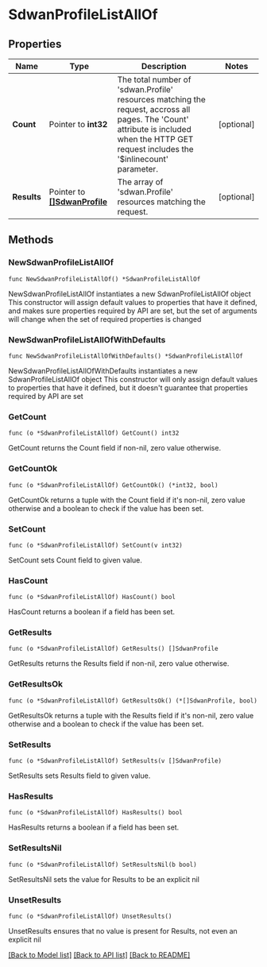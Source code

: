 # SdwanProfileListAllOf

## Properties

Name | Type | Description | Notes
------------ | ------------- | ------------- | -------------
**Count** | Pointer to **int32** | The total number of &#39;sdwan.Profile&#39; resources matching the request, accross all pages. The &#39;Count&#39; attribute is included when the HTTP GET request includes the &#39;$inlinecount&#39; parameter. | [optional] 
**Results** | Pointer to [**[]SdwanProfile**](SdwanProfile.md) | The array of &#39;sdwan.Profile&#39; resources matching the request. | [optional] 

## Methods

### NewSdwanProfileListAllOf

`func NewSdwanProfileListAllOf() *SdwanProfileListAllOf`

NewSdwanProfileListAllOf instantiates a new SdwanProfileListAllOf object
This constructor will assign default values to properties that have it defined,
and makes sure properties required by API are set, but the set of arguments
will change when the set of required properties is changed

### NewSdwanProfileListAllOfWithDefaults

`func NewSdwanProfileListAllOfWithDefaults() *SdwanProfileListAllOf`

NewSdwanProfileListAllOfWithDefaults instantiates a new SdwanProfileListAllOf object
This constructor will only assign default values to properties that have it defined,
but it doesn't guarantee that properties required by API are set

### GetCount

`func (o *SdwanProfileListAllOf) GetCount() int32`

GetCount returns the Count field if non-nil, zero value otherwise.

### GetCountOk

`func (o *SdwanProfileListAllOf) GetCountOk() (*int32, bool)`

GetCountOk returns a tuple with the Count field if it's non-nil, zero value otherwise
and a boolean to check if the value has been set.

### SetCount

`func (o *SdwanProfileListAllOf) SetCount(v int32)`

SetCount sets Count field to given value.

### HasCount

`func (o *SdwanProfileListAllOf) HasCount() bool`

HasCount returns a boolean if a field has been set.

### GetResults

`func (o *SdwanProfileListAllOf) GetResults() []SdwanProfile`

GetResults returns the Results field if non-nil, zero value otherwise.

### GetResultsOk

`func (o *SdwanProfileListAllOf) GetResultsOk() (*[]SdwanProfile, bool)`

GetResultsOk returns a tuple with the Results field if it's non-nil, zero value otherwise
and a boolean to check if the value has been set.

### SetResults

`func (o *SdwanProfileListAllOf) SetResults(v []SdwanProfile)`

SetResults sets Results field to given value.

### HasResults

`func (o *SdwanProfileListAllOf) HasResults() bool`

HasResults returns a boolean if a field has been set.

### SetResultsNil

`func (o *SdwanProfileListAllOf) SetResultsNil(b bool)`

 SetResultsNil sets the value for Results to be an explicit nil

### UnsetResults
`func (o *SdwanProfileListAllOf) UnsetResults()`

UnsetResults ensures that no value is present for Results, not even an explicit nil

[[Back to Model list]](../README.md#documentation-for-models) [[Back to API list]](../README.md#documentation-for-api-endpoints) [[Back to README]](../README.md)


